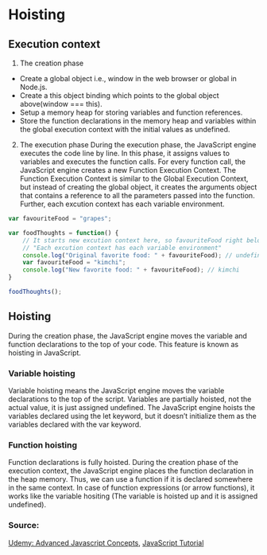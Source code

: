 Hoisting
===============

## Execution context
1. The creation phase
* Create a global object i.e., window in the web browser or global in Node.js.
* Create a this object binding which points to the global object above(window === this).
* Setup a memory heap for storing variables and function references.
* Store the function declarations in the memory heap and variables within the global execution context with the initial values as undefined. 

2. The execution phase
During the execution phase, the JavaScript engine executes the code line by line. In this phase, it assigns values to variables and executes the function calls. For every function call, the JavaScript engine creates a new Function Execution Context. The Function Execution Context is similar to the Global Execution Context, but instead of creating the global object, it creates the arguments object that contains a reference to all the parameters passed into the function. Further, each excution context has each variable environment.

```js
var favouriteFood = "grapes";

var foodThoughts = function() {
    // It starts new excution context here, so favouriteFood right below prints undefined 
    // "Each excution context has each variable environment"
    console.log("Original favorite food: " + favouriteFood); // undefined
    var favouriteFood = "kimchi";
    console.log("New favorite food: " + favouriteFood); // kimchi
}

foodThoughts();
```

## **Hoisting**
During the creation phase, the JavaScript engine moves the variable and function declarations to the top of your code. This feature is known as hoisting in JavaScript.

### Variable hoisting
Variable hoisting means the JavaScript engine moves the variable declarations to the top of the script. Variables are partially hoisted, not the actual value, it is just assigned undefined. The JavaScript engine hoists the variables declared using the let keyword, but it doesn’t initialize them as the variables declared with the var keyword.

### Function hoisting
Function declarations is fully hoisted. During the creation phase of the execution context, the JavaScript engine places the function declaration in the heap memory. Thus, we can use a function if it is declared somewhere in the same context. In case of function expressions (or arrow functions), it works like the variable hositing (The variable is hoisted up and it is assigned undefined).

### Source: 
[Udemy: Advanced Javascript Concepts](https://udemy.com/course/advanced-javascript-concepts/),
[JavaScript Tutorial](https://www.javascripttutorial.net/)
